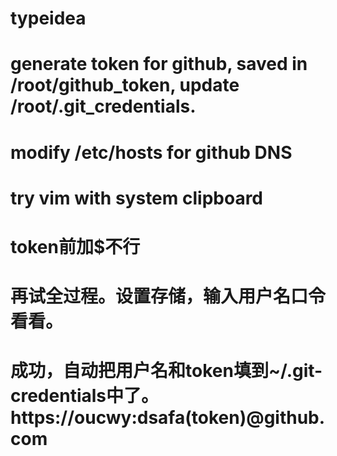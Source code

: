 # typeidea

# generate token for github, saved in /root/github_token, update /root/.git_credentials.

# modify /etc/hosts for github DNS

# try vim with system clipboard

# token前加$不行

# 再试全过程。设置存储，输入用户名口令看看。

# 成功，自动把用户名和token填到~/.git-credentials中了。https://oucwy:dsafa(token)@github.com

